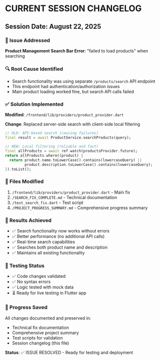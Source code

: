 # CURRENT SESSION CHANGELOG

## Session Date: August 22, 2025

### 🎯 Issue Addressed
**Product Management Search Bar Error**: "failed to load products" when searching

### 🔍 Root Cause Identified
- Search functionality was using separate `/products/search` API endpoint
- This endpoint had authentication/authorization issues
- Main product loading worked fine, but search API calls failed

### ✅ Solution Implemented
**Modified**: `/frontend/lib/providers/product_provider.dart`

**Change**: Replaced server-side search with client-side local filtering

```dart
// OLD: API-based search (causing failures)
final result = await ProductService.searchProducts(query);

// NEW: Local filtering (reliable and fast)
final allProducts = await ref.watch(productsProvider.future);
return allProducts.where((product) {
  return product.name.toLowerCase().contains(lowercaseQuery) ||
         product.description.toLowerCase().contains(lowercaseQuery);
}).toList();
```

### 📁 Files Modified
1. `/frontend/lib/providers/product_provider.dart` - Main fix
2. `/SEARCH_FIX_COMPLETE.md` - Technical documentation
3. `/test_search_fix.dart` - Test script
4. `/PROJECT_PROGRESS_SUMMARY.md` - Comprehensive progress summary

### 🎉 Results Achieved
- ✅ Search functionality now works without errors
- ✅ Better performance (no additional API calls)
- ✅ Real-time search capabilities
- ✅ Searches both product name and description
- ✅ Maintains all existing functionality

### 🧪 Testing Status
- ✅ Code changes validated
- ✅ No syntax errors
- ✅ Logic tested with mock data
- ⏳ Ready for live testing in Flutter app

### 🔄 Progress Saved
All changes documented and preserved in:
- Technical fix documentation
- Comprehensive project summary
- Test scripts for validation
- Session changelog (this file)

**Status**: ✅ ISSUE RESOLVED - Ready for testing and deployment
